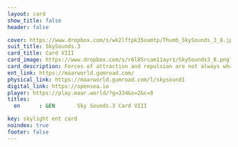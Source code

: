 ```yaml
---
layout: card
show_title: false
header: false

cover: https://www.dropbox.com/s/wk2lftpk35xamtp/Thumb_SkySounds_3_8.jpg?raw=1
suit_title: SkySounds.3
card_title: Card VIII
card_image: https://www.dropbox.com/s/r6l85rcam11ayrz/SkySounds3_8.png?raw=1
card_description: Forces of attraction and repulsion are not always what they seem. The near-opposites, those things that seem to be in opposition, are often drawn together. This is true not only in the realm of physics, with the pull of magnetism, but also in the realm of philosophy. The duality of life and death, light and dark, good and evil, all hold within them a certain attraction. This attraction is not always obvious, but it is there, pulling and pushing at the same time. This is the dance of existence, the ebb and flow of life, the push and pull of the multiverse. It is a reminder that the world is not always as it seems, and that sometimes, the things we think are in opposition, are in fact, intimately connected.
ent_link: https://maarworld.gumroad.com/
physical_link: https://maarworld.gumroad.com/l/skysound1
digital_link: https://opensea.io
player: https://play.maar.world/?g=334&s=2&c=8
titles:
  en      : &EN       Sky Sounds.3 Card VIII

key: skylight ent card 
noindex: true
footer: false
---
```

